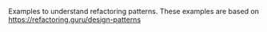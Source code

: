 Examples to understand refactoring patterns.
These examples are based on https://refactoring.guru/design-patterns
